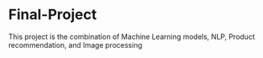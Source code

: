 # Final-Project
This project is the combination of Machine Learning models, NLP, Product recommendation, and Image processing
